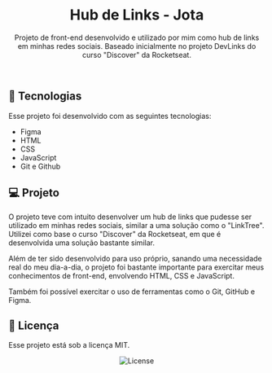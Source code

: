 <h1 align="center"> Hub de Links - Jota </h1>

<p align="center">
Projeto de front-end desenvolvido e utilizado por mim como hub de links em minhas redes sociais. Baseado inicialmente no projeto DevLinks do curso "Discover" da Rocketseat.
</p>

<br>

## 🚀 Tecnologias

Esse projeto foi desenvolvido com as seguintes tecnologias:

- Figma
- HTML
- CSS
- JavaScript
- Git e Github

## 💻 Projeto

O projeto teve com intuito desenvolver um hub de links que pudesse ser utilizado em minhas redes sociais, similar a uma solução como o "LinkTree". Utilizei como base o curso "Discover" da Rocketseat, em que é desenvolvida uma solução bastante similar.

Além de ter sido desenvolvido para uso próprio, sanando uma necessidade real do meu dia-a-dia, o projeto foi bastante importante para exercitar meus conhecimentos de front-end, envolvendo HTML, CSS e JavaScript.

Também foi possível exercitar o uso de ferramentas como o Git, GitHub e Figma.

## :memo: Licença

Esse projeto está sob a licença MIT.

<p align="center">
  <img alt="License" src="https://img.shields.io/static/v1?label=license&message=MIT&color=49AA26&labelColor=000000">
</p>
